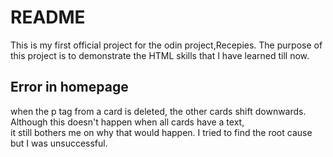# README

This is my first official project for the odin project,Recepies. The purpose
of this project is to demonstrate the HTML skills that I have learned till now.




## Error in homepage

when the p tag from a card is deleted, the other cards shift downwards. Although this doesn't happen when all cards have a text,<br>
 it still bothers me on why that would happen. I tried to find the root cause but I was unsuccessful.


